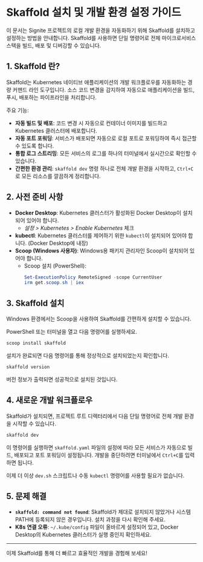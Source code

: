 # Skaffold 설치 및 개발 환경 설정 가이드

이 문서는 Signite 프로젝트의 로컬 개발 환경을 자동화하기 위해 Skaffold를 설치하고 설정하는 방법을 안내합니다. Skaffold를 사용하면 단일 명령어로 전체 마이크로서비스 스택을 빌드, 배포 및 디버깅할 수 있습니다.

## 1. Skaffold 란?

Skaffold는 Kubernetes 네이티브 애플리케이션의 개발 워크플로우를 자동화하는 경량 커맨드 라인 도구입니다. 소스 코드 변경을 감지하여 자동으로 애플리케이션을 빌드, 푸시, 배포하는 파이프라인을 처리합니다.

주요 기능:
- **자동 빌드 및 배포**: 코드 변경 시 자동으로 컨테이너 이미지를 빌드하고 Kubernetes 클러스터에 배포합니다.
- **자동 포트 포워딩**: 서비스가 배포되면 자동으로 로컬 포트로 포워딩하여 즉시 접근할 수 있도록 합니다.
- **통합 로그 스트리밍**: 모든 서비스의 로그를 하나의 터미널에서 실시간으로 확인할 수 있습니다.
- **간편한 환경 관리**: `skaffold dev` 명령 하나로 전체 개발 환경을 시작하고, `Ctrl+C`로 모든 리소스를 깔끔하게 정리합니다.

## 2. 사전 준비 사항

- **Docker Desktop**: Kubernetes 클러스터가 활성화된 Docker Desktop이 설치되어 있어야 합니다.
  - *설정 > Kubernetes > Enable Kubernetes* 체크
- **kubectl**: Kubernetes 클러스터를 제어하기 위한 `kubectl`이 설치되어 있어야 합니다. (Docker Desktop에 내장)
- **Scoop (Windows 사용자)**: Windows용 패키지 관리자인 Scoop이 설치되어 있어야 합니다.
  - Scoop 설치 (PowerShell):
    ```powershell
    Set-ExecutionPolicy RemoteSigned -scope CurrentUser
    irm get.scoop.sh | iex
    ```

## 3. Skaffold 설치

Windows 환경에서는 Scoop을 사용하여 Skaffold를 간편하게 설치할 수 있습니다.

PowerShell 또는 터미널을 열고 다음 명령어를 실행하세요.

```bash
scoop install skaffold
```

설치가 완료되면 다음 명령어를 통해 정상적으로 설치되었는지 확인합니다.

```bash
skaffold version
```

버전 정보가 출력되면 성공적으로 설치된 것입니다.

## 4. 새로운 개발 워크플로우

Skaffold가 설치되면, 프로젝트 루트 디렉터리에서 다음 단일 명령어로 전체 개발 환경을 시작할 수 있습니다.

```bash
skaffold dev
```

이 명령어를 실행하면 `skaffold.yaml` 파일의 설정에 따라 모든 서비스가 자동으로 빌드, 배포되고 포트 포워딩이 설정됩니다. 개발을 중단하려면 터미널에서 `Ctrl+C`를 입력하면 됩니다.

이제 더 이상 `dev.sh` 스크립트나 수동 `kubectl` 명령어를 사용할 필요가 없습니다.

## 5. 문제 해결

- **`skaffold: command not found`**: Skaffold가 제대로 설치되지 않았거나 시스템 PATH에 등록되지 않은 경우입니다. 설치 과정을 다시 확인해 주세요.
- **K8s 연결 오류**: `~/.kube/config` 파일이 올바르게 설정되어 있고, Docker Desktop의 Kubernetes 클러스터가 실행 중인지 확인하세요.

---
이제 Skaffold를 통해 더 빠르고 효율적인 개발을 경험해 보세요!
